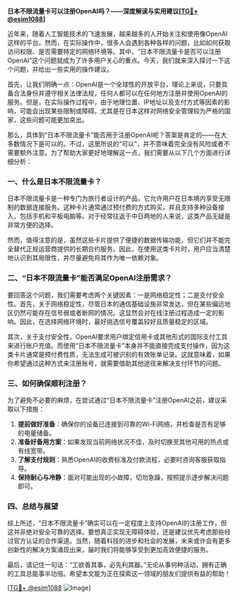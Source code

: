 **日本不限流量卡可以注册OpenAI吗？——深度解读与实用建议[[TG💪+ @esim1088](https://t.me/s/esim1088)]**

近年来，随着人工智能技术的飞速发展，越来越多的人开始关注和使用像OpenAI这样的平台。然而，在实际操作中，很多人会遇到各种各样的问题，比如如何获取访问权限、是否需要特定的网络环境等。其中，“日本不限流量卡是否可以注册OpenAI”这个问题就成为了许多用户关心的重点。今天，我们就来深入探讨一下这个问题，并给出一些实用的操作建议。

首先，让我们明确一点：OpenAI是一个全球性的开放平台，理论上来说，只要具备合法身份并遵守相关法律法规，任何人都可以在任何地方注册并使用OpenAI的服务。但是，在实际操作过程中，由于地理位置、IP地址以及支付方式等因素的影响，可能会出现某些限制或障碍。尤其是在日本这样对网络安全管理较为严格的国家，这些问题可能更加突出。

那么，具体到“日本不限流量卡”能否用于注册OpenAI呢？答案是肯定的——在大多数情况下是可以的。不过，这里所说的“可以”，并不意味着完全没有风险或者不需要额外注意。为了帮助大家更好地理解这一点，我们需要从以下几个方面进行详细分析：

### 一、什么是日本不限流量卡？
日本不限流量卡是一种专门为旅行者设计的产品，它允许用户在日本境内享受无限制的数据连接服务。这种卡片通常通过预付费的方式购买，并且支持多种设备接入，包括手机和平板电脑等。对于经常往返于中日两地的人来说，这类产品无疑是非常方便的选择。

然而，值得注意的是，虽然这些卡片提供了便捷的数据传输功能，但它们并不能完全替代正规运营商提供的长期合约服务。因此，在使用这类卡片时，用户应当清楚地认识到其局限性，并尽量避免将其作为唯一依赖对象。

### 二、“日本不限流量卡”能否满足OpenAI注册需求？
要回答这个问题，我们需要考虑两个关键因素：一是网络稳定性；二是支付安全性。首先，关于网络稳定性，尽管日本的通信基础设施非常发达，但在某些偏远地区仍然可能存在信号弱或者断网的情况。这显然会对在线注册过程造成一定的影响。因此，在选择网络环境时，最好挑选信号覆盖较好且质量稳定的区域。

其次，关于支付安全性，OpenAI要求用户绑定信用卡或其他形式的国际支付工具来进行账户充值。而使用“日本不限流量卡”本身并不能直接完成支付操作，因为这类卡片通常是预付费性质，无法生成可被识别的有效账单记录。这就意味着，如果你希望通过这种方式来注册账号，就需要借助其他途径来解决支付环节的问题。

### 三、如何确保顺利注册？
为了避免不必要的麻烦，在尝试通过“日本不限流量卡”注册OpenAI之前，建议采取以下措施：

1. **提前做好准备**：确保你的设备已连接到可靠的Wi-Fi网络，并检查是否有足够的电量储备。
2. **准备好备用方案**：如果发现当前网络状况不佳，及时切换至其他可用的热点或有线宽带。
3. **了解支付规则**：熟悉OpenAI的收费标准及付款流程，必要时咨询客服获取指导。
4. **保持耐心与冷静**：面对可能出现的小故障，切勿急躁，按照提示逐步解决问题即可。

### 四、总结与展望
综上所述，“日本不限流量卡”确实可以在一定程度上支持OpenAI的注册工作，但这并非绝对安全可靠的选择。要想真正实现无障碍体验，还是建议优先考虑那些经过官方认证的合作渠道。当然，随着科技的进步和社会的发展，未来或许会有更多创新性的解决方案涌现出来，届时我们将能够享受到更加高效便捷的服务。

最后，请记住一句话：“工欲善其事，必先利其器。”无论从事何种活动，拥有正确的工具总能事半功倍。希望本文能为正在探索这一领域的朋友们提供有益的帮助！

[[TG💪+ @esim1088](https://t.me/s/esim1088) ![Image](https://i.postimg.cc/4NQfJmqS/Snipaste-2025-05-13-00-14-12.png)]